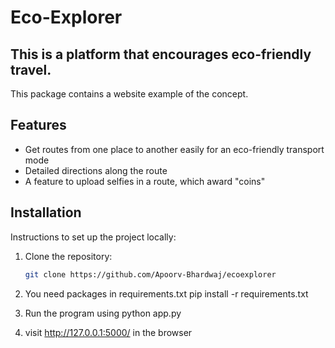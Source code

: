 # Eco-Explorer

## This is a platform that encourages eco-friendly travel.

This package contains a website example of the concept.

## Features

- Get routes from one place to another easily for an eco-friendly transport mode
- Detailed directions along the route
- A feature to upload selfies in a route, which award "coins"


## Installation

Instructions to set up the project locally:

1. Clone the repository:
   ```bash
   git clone https://github.com/Apoorv-Bhardwaj/ecoexplorer

2. You need packages in requirements.txt 
   pip install -r requirements.txt

3. Run the program using
   python app.py

4. visit http://127.0.0.1:5000/ in the browser

   

